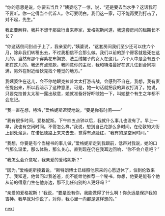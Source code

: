 
“你的意思是说，你要去当兵？”姨婆吃了一惊，说，“还是要去当水手？这话我可不要听。你一定得当个代诉人。你可要明白，我们这一家，可不能再受到打击了，对不起，先生。”

我正要解释，我并不想干那些行当来养家，爱格妮斯问道，我这套房间的租期长不长？

“你这话倒问到点子上了，我亲爱的，”姨婆说，“这套房间我们至少还可以住六个月，除非我们转租出去，不过我相信不会那么做。我们以前的那个房客就是死在这儿的。当然有那个穿紫花布胸衣、法兰绒裙子的女人在这儿，六个人中是会有五个死在这儿的。我还有点现款，我同意你的主张，我和特洛最好在这儿住到合同期满，另外在附近给狄克找个睡觉的地方。”

我姨婆住在这儿，会不停地跟克拉普太太打游击战，会感到不自在，我想，我有责任提出来，所以我暗示了这种意思。可是，她一句话就把我的异议打消了。她说，只要克拉普太太稍一露出敌意，她就准备好好吓唬她一下，叫她整个有生之年都不会忘记。

“我一直在想，特洛，”爱格妮斯迟疑地说，“要是你有时间——”

“我有很多时间，爱格妮斯。下午四五点钟以后，我就什么事儿也没有了。早上一早，我也有空闲时间。不管怎么样，”我说，想到自己花那么多时间，在伦敦的大街上到处溜达，在诺伍德路上来来去去，觉得有点脸红，“我有的是空闲时间。”

“我想，你要是有个当秘书的事儿做，”爱格妮斯走到我跟前，低声对我说，她的口气那么温柔，那么体贴，那么关心，直到现在仍在我耳边回响，“你不会介意吧？”

“我怎么会介意呢，我亲爱的爱格妮斯？”

“因为，”爱格妮斯接着说，“斯特朗博士已经照他原来的心愿退休了，住到伦敦来了。我知道，他曾问过我爸爸，能不能给他推荐一个秘书。你想，他要是能有个他从前的得意门生在他身边，那不比任何别的人更好吗？”

“亲爱的爱格妮斯！”我说，“要是没有你，我能做得了什么啊！你永远是保护我的吉神。我早就对你说了，对你，我心里一向都是这样想的。”

[next](page457)